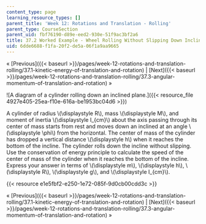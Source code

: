 ```yaml
---
content_type: page
learning_resource_types: []
parent_title: 'Week 12: Rotations and Translation - Rolling'
parent_type: CourseSection
parent_uid: fbf76190-d89e-eed2-930e-51f9ac3bf2a6
title: 37.2 Worked Example - Wheel Rolling Without Slipping Down Inclined Plane
uid: 6dde6688-f1fa-20f2-de5a-06f1a9aa9665
---
```


« [Previous]({{< baseurl >}}/pages/week-12-rotations-and-translation-rolling/37.1-kinetic-energy-of-translation-and-rotation) | [Next]({{< baseurl >}}/pages/week-12-rotations-and-translation-rolling/37.3-angular-momentum-of-translation-and-rotation) »

![A diagram of a cylinder rolling down an inclined plane.]({{< resource_file 4927e405-25ea-f10e-616a-be1953bc04d6 >}})

A cylinder of radius \\(\\displaystyle R\\), mass \\(\\displaystyle M\\), and moment of inertia \\(\\displaystyle I\_{cm}\\) about the axis passing through its center of mass starts from rest and moves down an inclined at an angle \\(\\displaystyle \\phi\\) from the horizontal. The center of mass of the cylinder has dropped a vertical distance \\(\\displaystyle h\\) when it reaches the bottom of the incline. The cylinder rolls down the incline without slipping. Use the conservation of energy principle to calculate the speed of the center of mass of the cylinder when it reaches the bottom of the incline. Express your answer in terms of \\(\\displaystyle m\\), \\(\\displaystyle h\\), \\(\\displaystyle R\\), \\(\\displaystyle g\\), and \\(\\displaystyle I\_{cm}\\).

{{< resource e1e5fbf2-e250-1e72-085f-9d0cb00cdd3c >}}

« [Previous]({{< baseurl >}}/pages/week-12-rotations-and-translation-rolling/37.1-kinetic-energy-of-translation-and-rotation) | [Next]({{< baseurl >}}/pages/week-12-rotations-and-translation-rolling/37.3-angular-momentum-of-translation-and-rotation) »